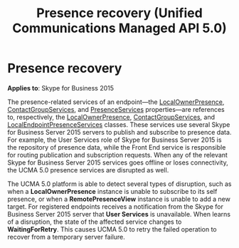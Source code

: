 ﻿---
title: Presence recovery (Unified Communications Managed API 5.0)
TOCTitle: Presence recovery
ms:assetid: a645388a-5da0-4798-a031-68721b2be91a
ms:mtpsurl: https://msdn.microsoft.com/en-us/library/Dn466071(v=office.16)
ms:contentKeyID: 65240007
ms.date: 07/27/2015
mtps_version: v=office.16
---

# Presence recovery


**Applies to**: Skype for Business 2015

The presence-related services of an endpoint—the [LocalOwnerPresence](https://msdn.microsoft.com/en-us/library/hh348476\(v=office.16\)), [ContactGroupServices](https://msdn.microsoft.com/en-us/library/hh383122\(v=office.16\)), and [PresenceServices](https://msdn.microsoft.com/en-us/library/hh384331\(v=office.16\)) properties—are references to, respectively, the [LocalOwnerPresence](https://msdn.microsoft.com/en-us/library/hh382370\(v=office.16\)), [ContactGroupServices](https://msdn.microsoft.com/en-us/library/hh381099\(v=office.16\)), and [LocalEndpointPresenceServices](https://msdn.microsoft.com/en-us/library/hh350157\(v=office.16\)) classes. These services use several Skype for Business Server 2015 servers to publish and subscribe to presence data. For example, the User Services role of Skype for Business Server 2015 is the repository of presence data, while the Front End service is responsible for routing publication and subscription requests. When any of the relevant Skype for Business Server 2015 services goes offline or loses connectivity, the UCMA 5.0 presence services are disrupted as well.

The UCMA 5.0 platform is able to detect several types of disruption, such as when a **LocalOwnerPresence** instance is unable to subscribe to its self presence, or when a **RemotePresenceView** instance is unable to add a new target. For registered endpoints receives a notification from the Skype for Business Server 2015 server that **User Services** is unavailable. When learns of a disruption, the state of the affected service changes to **WaitingForRetry**. This causes UCMA 5.0 to retry the failed operation to recover from a temporary server failure.

